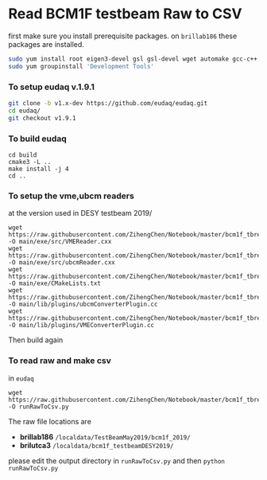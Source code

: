 # Read BCM1F testbeam Raw to CSV
first make sure you install prerequisite packages. on `brillab186` these packages are installed.

```bash
sudo yum install root eigen3-devel gsl gsl-devel wget automake gcc-c++ gcc-gfortran subversion java-1.8.0-openjdk-devel libX11-devel libXpm-devel libXft-devel libXext-devel python-devel tar make cmake which devtoolset-6-gcc-c++ rh-git29 qt5-qtbase-devel openssh-server build-essential xterm.x86_64  zlib-devel
sudo yum groupinstall 'Development Tools'
```

### To setup eudaq v.1.9.1
```bash
git clone -b v1.x-dev https://github.com/eudaq/eudaq.git
cd eudaq/
git checkout v1.9.1 
```

### To build eudaq
```
cd build
cmake3 -L ..
make install -j 4
cd ..
```


### To setup the vme,ubcm readers 

at the version used in DESY testbeam 2019/

```
wget https://raw.githubusercontent.com/ZihengChen/Notebook/master/bcm1f_tbreader/VMEReader.cxx -O main/exe/src/VMEReader.cxx
wget https://raw.githubusercontent.com/ZihengChen/Notebook/master/bcm1f_tbreader/ubcmReader.cxx -O main/exe/src/ubcmReader.cxx
wget https://raw.githubusercontent.com/ZihengChen/Notebook/master/bcm1f_tbreader/CMakeLists.txt -O main/exe/CMakeLists.txt
wget https://raw.githubusercontent.com/ZihengChen/Notebook/master/bcm1f_tbreader/ubcmConverterPlugin.cc -O main/lib/plugins/ubcmConverterPlugin.cc
wget https://raw.githubusercontent.com/ZihengChen/Notebook/master/bcm1f_tbreader/VMEConverterPlugin.cc -O main/lib/plugins/VMEConverterPlugin.cc
```
Then build again

### To read raw and make csv
in `eudaq`
```
wget https://raw.githubusercontent.com/ZihengChen/Notebook/master/bcm1f_tbreader/runRawToCsv.py -O runRawToCsv.py
```
The raw file locations are

* **brillab186** `/localdata/TestBeamMay2019/bcm1f_2019/`
* **brilutca3** `/localdata/bcm1f_testbeamDESY2019/`


please edit the output directory in `runRawToCsv.py` and then `python runRawToCsv.py`

